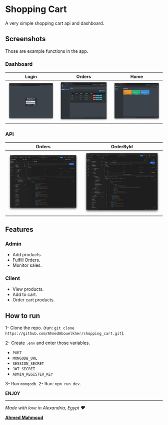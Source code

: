 # Shopping Cart

A very simple shopping cart api and dashboard.

## Screenshots

Those are example functions in the app.

### Dashboard

| Login                                                              | Orders                                                               | Home                                                   |
| ------------------------------------------------------------------ | -------------------------------------------------------------------- | ------------------------------------------------------ |
| <img src="/screenshots/dashboard_login.png" alt="dashboard_login"> | <img src="/screenshots/dashboard_orders.png" alt="dashboard_orders"> | <img src="/screenshots/dashboard_home.png" alt="home"> |

### API

| Orders                                                 |                            OrderById                             |
| ------------------------------------------------------ | :--------------------------------------------------------------: |
| <img src="/screenshots/fetch_orders.png" alt="orders"> | <img src="/screenshots/fetch_order_by_id.png" alt="order_by_id"> |

## Features

### Admin

-   Add products.
-   Fulfill Orders.
-   Monitor sales.

### Client

-   View products.
-   Add to cart.
-   Order cart products.

## How to run

1- Clone the repo. (run: `git clone https://github.com/AhmedAbouelkher/shopping_cart.git`).

2- Create `.env` and enter those variables.

-   `PORT`
-   `MONGODB_URL`
-   `SESSION_SECRET`
-   `JWT_SECRET`
-   `ADMIN_REGISTER_KEY`

3- Run `mongodb`.
2- Run: `npm run dev`.

**ENJOY**

<hr>

_Made with love in Alexandria, Egypt ♥️_

**[Ahmed Mahmoud](https://github.com/AhmedAbouelkher)**
